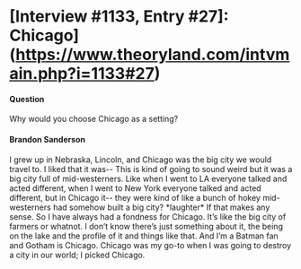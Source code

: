 # [Interview #1133, Entry #27]: Chicago](https://www.theoryland.com/intvmain.php?i=1133#27)

#### Question

Why would you choose Chicago as a setting?

#### Brandon Sanderson

I grew up in Nebraska, Lincoln, and Chicago was the big city we would travel to. I liked that it was-- This is kind of going to sound weird but it was a big city full of mid-westerners. Like when I went to LA everyone talked and acted different, when I went to New York everyone talked and acted different, but in Chicago it-- they were kind of like a bunch of hokey mid-westerners had somehow built a big city? \*laughter\* If that makes any sense. So I have always had a fondness for Chicago. It’s like the big city of farmers or whatnot. I don’t know there’s just something about it, the being on the lake and the profile of it and things like that. And I’m a Batman fan and Gotham is Chicago. Chicago was my go-to when I was going to destroy a city in our world; I picked Chicago.

